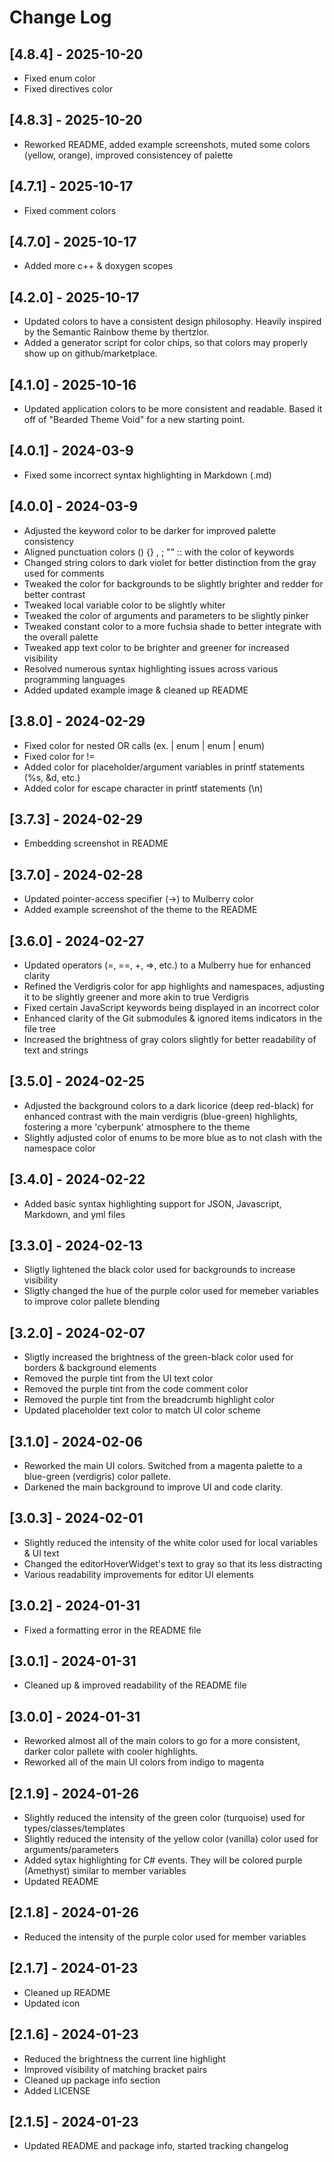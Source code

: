 # Change Log

## [4.8.4] - 2025-10-20

- Fixed enum color
- Fixed directives color

## [4.8.3] - 2025-10-20

- Reworked README, added example screenshots, muted some colors (yellow, orange), improved consistencey of palette

## [4.7.1] - 2025-10-17

- Fixed comment colors

## [4.7.0] - 2025-10-17

- Added more c++ & doxygen scopes

## [4.2.0] - 2025-10-17

- Updated colors to have a consistent design philosophy. Heavily inspired by the Semantic Rainbow theme by thertzlor.
- Added a generator script for color chips, so that colors may properly show up on github/marketplace.

## [4.1.0] - 2025-10-16

- Updated application colors to be more consistent and readable. Based it off of "Bearded Theme Void" for a new starting point.

## [4.0.1] - 2024-03-9

- Fixed some incorrect syntax highlighting in Markdown (.md)

## [4.0.0] - 2024-03-9

- Adjusted the keyword color to be darker for improved palette consistency
- Aligned punctuation colors () {} , ; "" ::  with the color of keywords
- Changed string colors to dark violet for better distinction from the gray used for comments
- Tweaked the color for backgrounds to be slightly brighter and redder for better contrast
- Tweaked local variable color to be slightly whiter
- Tweaked the color of arguments and parameters to be slightly pinker
- Tweaked constant color to a more fuchsia shade to better integrate with the overall palette
- Tweaked app text color to be brighter and greener for increased visibility
- Resolved numerous syntax highlighting issues across various programming languages
- Added updated example image & cleaned up README

## [3.8.0] - 2024-02-29

- Fixed color for nested OR calls (ex. | enum  | enum | enum)
- Fixed color for !=
- Added color for placeholder/argument variables in printf statements (%s, &d, etc.)
- Added color for escape character in printf statements (\n)

## [3.7.3] - 2024-02-29

- Embedding screenshot in README

## [3.7.0] - 2024-02-28

- Updated pointer-access specifier (->) to Mulberry color
- Added example screenshot of the theme to the README

## [3.6.0] - 2024-02-27

- Updated operators (=, ==, +, =>, etc.) to a Mulberry hue for enhanced clarity
- Refined the Verdigris color for app highlights and namespaces, adjusting it to be slightly greener and more akin to true Verdigris
- Fixed certain JavaScript keywords being displayed in an incorrect color
- Enhanced clarity of the Git submodules & ignored items indicators in the file tree
- Increased the brightness of gray colors slightly for better readability of text and strings

## [3.5.0] - 2024-02-25

- Adjusted the background colors to a dark licorice (deep red-black) for enhanced contrast with the main verdigris (blue-green) highlights, fostering a more 'cyberpunk' atmosphere to the theme
- Slightly adjusted color of enums to be more blue as to not clash with the namespace color

## [3.4.0] - 2024-02-22

- Added basic syntax highlighting support for JSON, Javascript, Markdown, and yml files

## [3.3.0] - 2024-02-13

- Sligtly lightened the black color used for backgrounds to increase visibility
- Sligtly changed the hue of the purple color used for memeber variables to improve color pallete blending

## [3.2.0] - 2024-02-07

- Sligtly increased the brightness of the green-black color used for borders & background elements
- Removed the purple tint from the UI text color
- Removed the purple tint from the code comment color
- Removed the purple tint from the breadcrumb highlight color
- Updated placeholder text color to match UI color scheme

## [3.1.0] - 2024-02-06

- Reworked the main UI colors. Switched from a magenta palette to a blue-green (verdigris) color pallete.
- Darkened the main background to improve UI and code clarity.

## [3.0.3] - 2024-02-01

- Slightly reduced the intensity of the white color used for local variables & UI text
- Changed the editorHoverWidget's text to gray so that its less distracting
- Various readability improvements for editor UI elements

## [3.0.2] - 2024-01-31

- Fixed a formatting error in the README file

## [3.0.1] - 2024-01-31

- Cleaned up & improved readability of the README file

## [3.0.0] - 2024-01-31

- Reworked almost all of the main colors to go for a more consistent, darker color pallete with cooler highlights.
- Reworked all of the main UI colors from indigo to magenta

## [2.1.9] - 2024-01-26

- Slightly reduced the intensity of the green color (turquoise) used for types/classes/templates
- Slightly reduced the intensity of the yellow color (vanilla) color used for arguments/parameters
- Added sytax highlighting for C# events. They will be colored purple (Amethyst) similar to member variables
- Updated README

## [2.1.8] - 2024-01-26

- Reduced the intensity of the purple color used for member variables

## [2.1.7] - 2024-01-23

- Cleaned up README
- Updated icon

## [2.1.6] - 2024-01-23

- Reduced the brightness the current line highlight
- Improved visibility of matching bracket pairs
- Cleaned up package info section
- Added LICENSE

## [2.1.5] - 2024-01-23

- Updated README and package info, started tracking changelog
